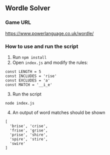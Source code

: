 ## Wordle Solver

### Game URL
https://www.powerlanguage.co.uk/wordle/

### How to use and run the script
1. Run `npm install`
2. Open `index.js` and modify the rules:
```
const LENGTH = 5
const INCLUDES = 'rise'
const EXCLUDES = 'a'
const MATCH = '__i_e'
```
3. Run the script
```
node index.js
```
4. An output of word matches should be shown
```
[
  'brise', 'crise',
  'frise', 'grise',
  'prise', 'shire',
  'spire', 'stire',
  'swire'
]
```